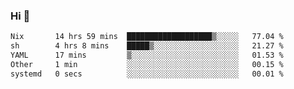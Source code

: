 ### Hi 👋

<!--START_SECTION:waka-->

```txt
Nix       14 hrs 59 mins  ███████████████████▒░░░░░   77.04 %
sh        4 hrs 8 mins    █████▒░░░░░░░░░░░░░░░░░░░   21.27 %
YAML      17 mins         ▒░░░░░░░░░░░░░░░░░░░░░░░░   01.53 %
Other     1 min           ░░░░░░░░░░░░░░░░░░░░░░░░░   00.15 %
systemd   0 secs          ░░░░░░░░░░░░░░░░░░░░░░░░░   00.01 %
```

<!--END_SECTION:waka-->
